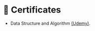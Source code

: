 # 🥇 Certificates
- Data Structure and Algorithm [(Udemy)](https://docs.google.com/document/d/1tYeHPRvwJ780GfZ2Simt7r9wLG_GJyU_NmYi_bhgpEY/edit?usp=sharing).